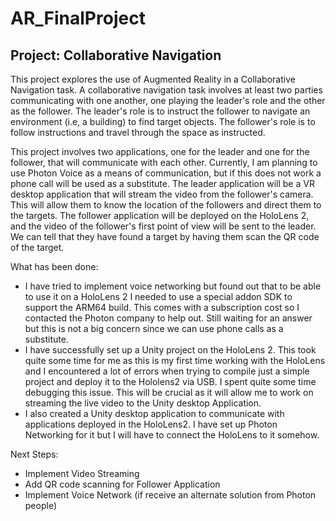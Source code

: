 # AR_FinalProject
## Project: Collaborative Navigation 

This project explores the use of Augmented Reality in a Collaborative Navigation task. A collaborative navigation task involves at least two parties communicating with one another, one playing the leader's role and the other as the follower. The leader's role is to instruct the follower to navigate an environment (i.e, a building) to find target objects. The follower's role is to follow instructions and travel through the space as instructed. 

This project involves two applications, one for the leader and one for the follower, that will communicate with each other. Currently, I am planning to use Photon Voice as a means of communication, but if this does not work a phone call will be used as a substitute. The leader application will be a VR desktop application that will stream the video from the follower's camera. This will allow them to know the location of the followers and direct them to the targets. The follower application will be deployed on the HoloLens 2, and the video of the follower's first point of view will be sent to the leader. We can tell that they have found a target by having them scan the QR code of the target. 

What has been done: 
- I have tried to implement voice networking but found out that to be able to use it on a HoloLens 2 I needed to use a special addon SDK to support the ARM64 build. This comes with a subscription cost so I contacted the Photon company to help out. Still waiting for an answer but this is not a big concern since we can use phone calls as a substitute.
- I have successfully set up a Unity project on the HoloLens 2. This took quite some time for me as this is my first time working with the HoloLens and I encountered a lot of errors when trying to compile just a simple project and deploy it to the Hololens2 via USB. I spent quite some time debugging this issue. This will be crucial as it will allow me to work on streaming the live video to the Unity desktop Application.
- I also created a Unity desktop application to communicate with applications deployed in the HoloLens2. I have set up Photon Networking for it but I will have to connect the HoloLens to it somehow.

Next Steps:
- Implement Video Streaming
- Add QR code scanning for Follower Application
- Implement Voice Network (if receive an alternate solution from Photon people)
   




